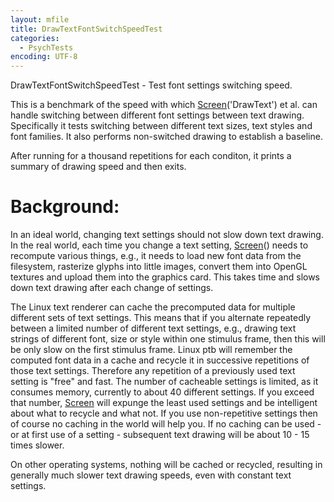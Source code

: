 ```yaml
---
layout: mfile
title: DrawTextFontSwitchSpeedTest
categories:
  - PsychTests
encoding: UTF-8
---
```


DrawTextFontSwitchSpeedTest - Test font settings switching speed.

This is a benchmark of the speed with which [Screen](/docs/Screen)('DrawText') et al.
can handle switching between different font settings between text
drawing. Specifically it tests switching between different text sizes, text
styles and font families. It also performs non-switched drawing to establish
a baseline.

After running for a thousand repetitions for each conditon, it prints a
summary of drawing speed and then exits.

# Background:

In an ideal world, changing text settings should not slow down text drawing.
In the real world, each time you change a text setting, [Screen](/docs/Screen)() needs to
recompute various things, e.g., it needs to load new font data from the
filesystem, rasterize glyphs into little images, convert them into OpenGL
textures and upload them into the graphics card. This takes time and slows
down text drawing after each change of settings.

The Linux text renderer can cache the precomputed data for multiple different
sets of text settings. This means that if you alternate repeatedly between a limited
number of different text settings, e.g., drawing text strings of different font, size or
style within one stimulus frame, then this will be only slow on the first stimulus frame.
Linux ptb will remember the computed font data in a cache and recycle it in successive
repetitions of those text settings. Therefore any repetition of a previously used text
setting is "free" and fast. The number of cacheable settings is limited, as it consumes
memory, currently to about 40 different settings. If you exceed that number, [Screen](/docs/Screen)
will expunge the least used settings and be intelligent about what to recycle and what
not. If you use non-repetitive settings then of course no caching in the world will help
you. If no caching can be used - or at first use of a setting - subsequent text drawing will
be about 10 - 15 times slower.

On other operating systems, nothing will be cached or recycled, resulting in generally
much slower text drawing speeds, even with constant text settings.
